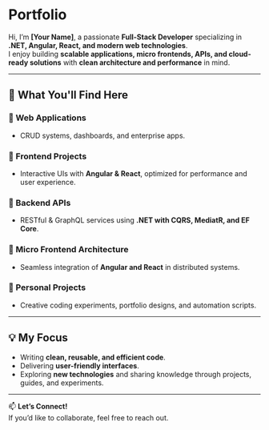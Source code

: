 # Portfolio

Hi, I’m **[Your Name]**, a passionate **Full-Stack Developer** specializing in **.NET, Angular, React, and modern web technologies**.  
I enjoy building **scalable applications, micro frontends, APIs, and cloud-ready solutions** with **clean architecture and performance** in mind.

---

## 🚀 What You'll Find Here

### 🔹 Web Applications  
- CRUD systems, dashboards, and enterprise apps.

### 🔹 Frontend Projects  
- Interactive UIs with **Angular & React**, optimized for performance and user experience.

### 🔹 Backend APIs  
- RESTful & GraphQL services using **.NET with CQRS, MediatR, and EF Core**.

### 🔹 Micro Frontend Architecture  
- Seamless integration of **Angular and React** in distributed systems.

### 🔹 Personal Projects  
- Creative coding experiments, portfolio designs, and automation scripts.

---

## 💡 My Focus
- Writing **clean, reusable, and efficient code**.  
- Delivering **user-friendly interfaces**.  
- Exploring **new technologies** and sharing knowledge through projects, guides, and experiments.

---

📫 **Let’s Connect!**  
If you’d like to collaborate, feel free to reach out.  
